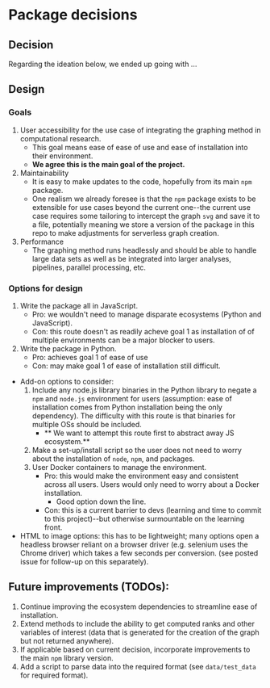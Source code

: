 # Package decisions

## Decision
Regarding the ideation below, we ended up going with ...

## Design

### Goals
1. User accessibility for the use case of integrating the graphing method in computational research.
    - This goal means ease of ease of use and ease of installation into their environment.
    - **We agree this is the main goal of the project.**
1. Maintainability
    - It is easy to make updates to the code, hopefully from its main `npm` package.
    - One realism we already foresee is that the `npm` package exists to be extensible for use cases beyond the current one--the current use case requires some tailoring to intercept the graph `svg` and save it to a file, potentially meaning we store a version of the package in this repo to make adjustments for serverless graph creation.
1. Performance
    - The graphing method runs headlessly and should be able to handle large data sets as well as be integrated into larger analyses, pipelines, parallel processing, etc.

### Options for design
1. Write the package all in JavaScript.
    - Pro: we wouldn't need to manage disparate ecosystems (Python and JavaScript).
    - Con: this route doesn't as readily acheve goal 1 as installation of of multiple environments can be a major blocker to users.
1. Write the package in Python.
    - Pro: achieves goal 1 of ease of use
    - Con: may make goal 1 of ease of installation still difficult.
- Add-on options to consider:
    1. Include any node.js library binaries in the Python library to negate a `npm` and `node.js` environment for users (assumption: ease of installation comes from Python installation being the only dependency). The difficulty with this route is that binaries for multiple OSs should be included.
        - ** We want to attempt this route first to abstract away JS ecosystem.**
    1. Make a set-up/install script so the user does not need to worry about the installation of `node`, `npm`, and packages.
    1. User Docker containers to manage the environment.
        - Pro: this would make the environment easy and consistent across all users. Users would only need to worry about a Docker installation.
            - Good option down the line.
        - Con: this is a current barrier to devs (learning and time to commit to this project)--but otherwise surmountable on the learning front.
- HTML to image options: this has to be lightweight; many options open a headless browser reliant on a browser driver (e.g. selenium uses the Chrome driver) which takes a few seconds per conversion. (see posted issue for follow-up on this separately).


## Future improvements (TODOs):
1. Continue improving the ecosystem dependencies to streamline ease of installation.
1. Extend methods to include the ability to get computed ranks and other variables of interest (data that is generated for the creation of the graph but not returned anywhere).
1. If applicable based on current decision, incorporate improvements to the main `npm` library version.
1. Add a script to parse data into the required format (see `data/test_data` for required format).